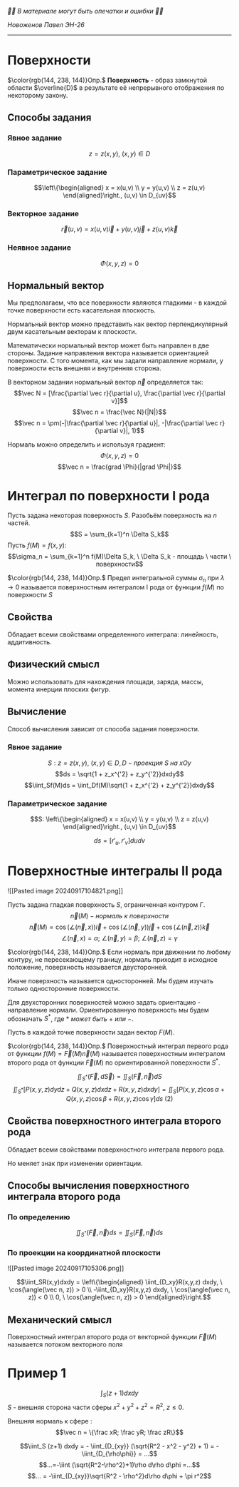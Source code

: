 *🚨🚨 В материале могут быть опечатки и ошибки 🚨🚨*

*Новоженов Павел*
*ЭН-26*

---

# Поверхности
$\color{rgb(144, 238, 144)}Опр.$ **Поверхность** - образ замкнутой области $\overline{D}$ в результате её непрерывного отображения по некоторому закону.

## Способы задания 
### Явное задание
$$z = z(x,y), \ (x,y) \in D$$

### Параметрическое задание
$$\left\{\begin{aligned}
x = x(u,v) \\
y = y(u,v) \\
z = z(u,v)
\end{aligned}\right., (u,v) \in D_{uv}$$

### Векторное задание
$$\vec r (u,v) = x(u,v)\vec i + y(u,v)\vec j + z(u,v)\vec k$$

### Неявное задание
$$\Phi(x,y,z) = 0$$

## Нормальный вектор
Мы предполагаем, что все поверхности являются гладкими - в каждой точке поверхности есть касательная плоскость.

Нормальный вектор можно представить как вектор перпендикулярный двум касательным векторам к плоскости.

Математически нормальный вектор может быть направлен в две стороны. Задание направления вектора называется ориентацией поверхности. С того момента, как мы задали направление нормали, у поверхности есть внешняя и внутренняя сторона.

В векторном задании нормальный вектор $\vec n$ определяется так:
$$\vec N = [\frac{\partial \vec r}{\partial u}, \frac{\partial \vec r}{\partial v}]$$
$$\vec n = \frac{\vec N}{|N|}$$
$$\vec n = \pm(-|\frac{\partial \vec r}{\partial u}|, -|\frac{\partial \vec r}{\partial v}|, 1)$$

Нормаль можно определить и используя градиент:
$$\Phi(x,y,z) = 0$$
$$\vec n = \frac{grad \Phi}{|grad \Phi|}$$

# Интеграл по поверхности I рода
Пусть задана некоторая поверхность $S$. Разобьём поверхность на $n$ частей.
$$S = \sum_{k=1}^n \Delta S_k$$
Пусть $f(M) = f(x,y)$:
$$\sigma_n = \sum_{k=1}^n f(M)\Delta S_k, \ \Delta S_k - площадь \ части \ поверхности$$

$\color{rgb(144, 238, 144)}Опр.$ Предел интегральной суммы $\sigma_n$ при $\lambda \rightarrow 0$ называется поверхностным интегралом I рода от функции $f(M)$ по поверхности $S$

## Свойства
Обладает всеми свойствами определенного интеграла: линейность, аддитивность.

## Физический смысл
Можно использовать для нахождения площади, заряда, массы, момента инерции плоских фигур.

## Вычисление
Способ вычисления зависит от способа задания поверхности.
### Явное задание
$$S: z = z(x,y), \ (x,y) \in D, D - проекция \ S \ на \ xOy$$
$$ds = \sqrt{1 + z_x^{'2} + z_y^{'2}}dxdy$$
$$\iint_Sf(M)ds = \iint_Df(M)\sqrt{1 + z_x^{'2} + z_y^{'2}}dxdy$$

### Параметрическое задание
$$S: \left\{\begin{aligned}
x = x(u,v) \\
y = y(u,v) \\
z = z(u,v)
\end{aligned}\right., (u,v) \in D_{uv}$$

$$ds = [r'_u, r'_v]dudv$$

# Поверхностные интегралы II рода
![[Pasted image 20240917104821.png]]

Пусть задана гладкая поверхность $S$, ограниченная контуром $\Gamma$. 
$$\vec n (M) - нормаль \ к \ поверхности$$
$$\vec n (M) = \cos(\angle(\vec n, x))\vec i + \cos(\angle(\vec n, y))\vec j + \cos(\angle(\vec n, z))\vec k$$
$$\angle(\vec n, x) = \alpha; \ \angle(\vec n, y) = \beta; \ \angle(\vec n, z) = \gamma$$

$\color{rgb(144, 238, 144)}Опр.$ Если нормаль при движении по любому контуру, не пересекающему границу, нормаль приходит в исходное положение, поверхность называется двусторонней.

Иначе поверхность называется односторонней. Мы будем изучать только односторонние поверхности.

Для двухсторонних поверхностей можно задать ориентацию - направление нормали. Ориентированную поверхность мы будем обозначать $S^*$, где $* \ может \ быть \ + \ или \ -$.

Пусть в каждой точке поверхности задан вектор $F(M)$.

$\color{rgb(144, 238, 144)}Опр.$ Поверхностный интеграл первого рода от функции $f(M) = \vec F(M) \vec n (M)$ называется поверхностным интегралом второго рода от функции $\vec F(M)$ по ориентированной поверхности $S^*$.

$$\iint_{S^*}(\vec F, d\vec S) = \iint_S(\vec F, \vec n)dS$$
$$\iint_{S^*}[P(x,y,z)dydz + Q(x,y,z)dxdz + R(x,y,z)dxdy] = \iint_{S}[P(x,y,z)\cos\alpha + Q(x,y,z)\cos\beta + R(x,y,z)\cos\gamma] ds \ (2) $$

## Свойства поверхностного интеграла второго рода
Обладает всеми свойствами поверхностного интеграла первого рода.

Но меняет знак при изменении ориентации.

## Способы вычисления поверхностного интеграла второго рода
### По определению
$$\iint_{S^*}(\vec F, \vec n)ds = \iint_S(\vec F, \vec n)ds$$

### По проекции на координатной плоскости
![[Pasted image 20240917105306.png]]

$$\iint_SR(x,y)dxdy = \left\{\begin{aligned}
\iint_{D_xy}R(x,y,z) dxdy, \ \cos(\angle(\vec n, z)) > 0 \\
-\iint_{D_xy}R(x,y,z) dxdy, \ \cos(\angle(\vec n, z)) < 0 \\
0, \ \cos(\angle(\vec n, z)) > 0 
\end{aligned}\right.$$

## Механический смысл
Поверхностный интеграл второго рода от векторной функции $\vec F(M)$ называется потоком векторного поля




# Пример 1
$$\int_S (z+1) dxdy$$
$S$ - внешняя сторона части сферы $x^2 + y^2 + z^2 = R^2, \ z\leq 0$.

Внешняя нормаль к сфере :
$$\vec n = \{\frac xR; \frac yR; \frac zR\}$$

$$\iint_S (z+1) dxdy = - \iint_{D_{xy}} (\sqrt{R^2 - x^2 - y^2} + 1) = - \iint_{D_{\rho\phi}} = ...$$
$$...=-\iint (\sqrt{R^2-\rho^2}+1)\rho d\rho d\phi =...$$
$$... = -\iint_{D_{xy}}\sqrt{R^2 - \rho^2}d\rho d\phi + \pi r^2$$ 